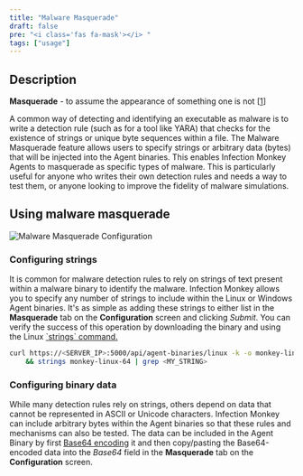 ```yaml
---
title: "Malware Masquerade"
draft: false
pre: "<i class='fas fa-mask'></i> "
tags: ["usage"]
---
```


## Description
**Masquerade** - to assume the appearance of something one is not
[[1](https://www.merriam-webster.com/dictionary/masquerade)]

A common way of detecting and identifying an executable as malware is to write
a detection rule (such as for a tool like YARA) that checks for the existence
of strings or unique byte sequences within a file. The Malware Masquerade
feature allows users to specify strings or arbitrary data (bytes) that will be
injected into the Agent binaries. This enables Infection Monkey Agents to
masquerade as specific types of malware. This is particularly useful for anyone
who writes their own detection rules and needs a way to test them, or anyone
looking to improve the fidelity of malware simulations.

## Using malware masquerade

![Malware Masquerade
Configuration](/images/island/configuration-page/malware-masquerade-configuration.png
"Malware masquerade configuration")

### Configuring strings

It is common for malware detection rules to rely on strings of text present
within a malware binary to identify the malware. Infection Monkey allows you to
specify any number of strings to include within the Linux or Windows Agent
binaries. It's as simple as adding these strings to either list in the
**Masquerade** tab on the **Configuration** screen and clicking _Submit_. You
can verify the success of this operation by downloading the binary and using
the Linux [\`strings\` command.](https://linux.die.net/man/1/strings)


```bash
curl https://<SERVER_IP>:5000/api/agent-binaries/linux -k -o monkey-linux-64 \
    && strings monkey-linux-64 | grep <MY_STRING>
```

### Configuring binary data

While many detection rules rely on strings, others depend on data that cannot
be represented in ASCII or Unicode characters. Infection Monkey can include
arbitrary bytes within the Agent binaries so that these rules and mechanisms
can also be tested. The data can be included in the Agent Binary by first
[Base64 encoding](https://www.base64encode.org/) it and then copy/pasting the
Base64-encoded data into the _Base64_ field in the **Masquerade** tab on the
**Configuration** screen.
